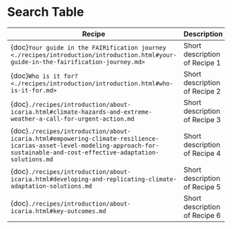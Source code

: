 # Search Table

| Recipe | Description |
|--------|-------------|
| {doc}`Your guide in the FAIRification journey <./recipes/introduction/introduction.html#your-guide-in-the-fairification-journey.md>` | Short description of Recipe 1 |
| {doc}`Who is it for? <./recipes/introduction/introduction.html#who-is-it-for.md>` | Short description of Recipe 2 |
| {doc}`./recipes/introduction/about-icaria.html#climate-hazards-and-extreme-weather-a-call-for-urgent-action.md` | Short description of Recipe 3 |
| {doc}`./recipes/introduction/about-icaria.html#empowering-climate-resilience-icarias-asset-level-modeling-approach-for-sustainable-and-cost-effective-adaptation-solutions.md` | Short description of Recipe 4 |
| {doc}`./recipes/introduction/about-icaria.html#developing-and-replicating-climate-adaptation-solutions.md` | Short description of Recipe 5 |
| {doc}`./recipes/introduction/about-icaria.html#key-outcomes.md` | Short description of Recipe 6 |

